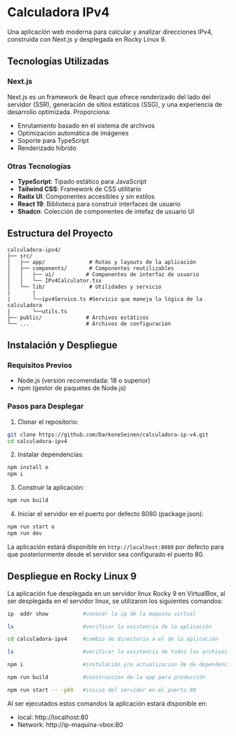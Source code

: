 # Calculadora IPv4

Una aplicación web moderna para calcular y analizar direcciones IPv4, construida con Next.js y desplegada en Rocky Linux 9.

## Tecnologías Utilizadas

### Next.js
Next.js es un framework de React que ofrece renderizado del lado del servidor (SSR), generación de sitios estáticos (SSG), y una experiencia de desarrollo optimizada. Proporciona:
- Enrutamiento basado en el sistema de archivos
- Optimización automática de imágenes
- Soporte para TypeScript
- Renderizado híbrido

### Otras Tecnologías
- **TypeScript**: Tipado estático para JavaScript
- **Tailwind CSS**: Framework de CSS utilitario
- **Radix UI**: Componentes accesibles y sin estilos
- **React 19**: Biblioteca para construir interfaces de usuario
- **Shadcn**: Colección de componentes de intefaz de usuario UI

## Estructura del Proyecto

```
calculadora-ipv4/
├── src/
│   ├── app/              # Rutas y layouts de la aplicación
│   ├── components/       # Componentes reutilizables
│   │   ├── ui/          # Componentes de interfaz de usuario
│   │   └── IPv4Calculator.tsx
│   └── lib/              # Utilidades y servicio
|       |  
|       └──ipv4Service.ts #Servicio que maneja la lógica de la calculadora
|       └──utils.ts
├── public/              # Archivos estáticos
└── ...                  # Archivos de configuración
```

## Instalación y Despliegue

### Requisitos Previos
- Node.js (versión recomendada: 18 o superior)
- npm (gestor de paquetes de Node.js)


### Pasos para Desplegar

1. Clonar el repositorio:
```bash
git clone https://github.com/DarkoneSeinen/calculadora-ip-v4.git
cd calculadora-ipv4
```

2. Instalar dependencias:
```bash
npm install o
npm i
```

3. Construir la aplicación:
```bash
npm run build
```

4. Iniciar el servidor en el puerto por defecto 8080 (package.json):
```bash
npm run start o
npm run dev

```

La aplicación estará disponible en `http://localhost:8080` por defecto para que posteriormente desde el servidor sea configurado el puerto 80.

## Despliegue en Rocky Linux 9

La aplicación fue desplegada en un servidor linux Rocky 9 en VirtualBox, al ser desplegada en el servidor linux, se utilizaron los siguientes comandos:
```bash
ip  addr show           #conocer la ip de la maquina virtual

ls                      #verificar la existencia de la aplicación

cd calculadora-ipv4     #cambio de directorio a el de la aplicación

ls                      #verificar la existencia de todos los archivos de la app

npm i                   #instalación y/o actualizacion de de dependencias

npm run build           #construccion de la app para producción

npm run start -- -p80   #inicio del servidor en el puerto 80
```

Al ser ejecutados estos comandos la aplicación estará disponible en:

- local:     http://localhost:80
- Network:   http://ip-maquina-vbox:80






